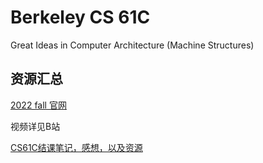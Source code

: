 # Berkeley CS 61C

Great Ideas in Computer Architecture (Machine Structures)

## 资源汇总
[2022 fall 官网](https://web.archive.org/web/20240101084732/https://inst.eecs.berkeley.edu/~cs61c/fa22/)

视频详见B站

[CS61C结课笔记，感想，以及资源](https://www.bilibili.com/read/cv20896538/)
